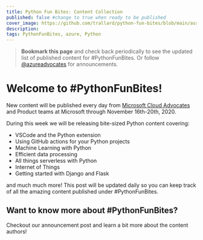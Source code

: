 ```yaml
---
title: Python Fun Bites: Content Collection
published: false #change to true when ready to be published
cover_image: https://github.com/trallard/python-fun-bites/blob/main/assets/python-bites-banner.png?raw=true
description:
tags: PythonFunBites, azure, Python
---
```


> **Bookmark this page** and check back periodically to see the updated list of published content for #PythonFunBites. Or follow [@azureadvocates](https://twitter.com/azureadvocates) for announcements.

# Welcome to #PythonFunBites!

New content will be published every day from [Microsoft Cloud Advocates](https://twitter.com/azureadvocates) and Product teams at Microsoft through November 16th-20th, 2020.

During this week we will be releasing bite-sized Python content covering:

- VSCode and the Python extension
- Using GitHub actions for your Python projects
- Machine Learning with Python
- Efficient data processing
- All things serverless with Python
- Internet of Things
- Getting started with Django and Flask

and much much more! This post will be updated daily so you can keep track of all the amazing content published under #PythonFunBites.

## Want to know more about #PythonFunBites?

Checkout our announcement post and learn a bit more about the content authors! 

<!-- TODO: add link to announcement post -->